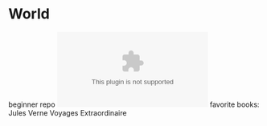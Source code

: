 # World
beginner repo
![headshot](mt_source.xlsx)
favorite books: 
Jules Verne Voyages Extraordinaire
